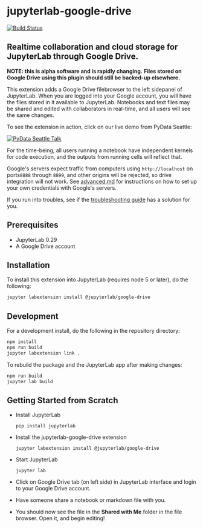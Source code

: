 # jupyterlab-google-drive

[![Build Status](https://travis-ci.org/jupyterlab/jupyterlab-google-drive.svg?branch=master)](https://travis-ci.org/jupyterlab/jupyterlab-google-drive)

## Realtime collaboration and cloud storage for JupyterLab through Google Drive.

**NOTE: this is alpha software and is rapidly changing.**
**Files stored on Google Drive using this plugin should still be backed-up elsewhere.**

This extension adds a Google Drive filebrowser to the left sidepanel of JupyterLab.
When you are logged into your Google account, you will have the
files stored in it available to JupyterLab.
Notebooks and text files may be shared and edited with collaborators
in real-time, and all users will see the same changes.

To see the extension in action, click on our live demo from PyData Seattle:

[![PyData Seattle Talk](http://img.youtube.com/vi/dSjvK-Z3o3U/0.jpg)](https://youtu.be/dSjvK-Z3o3U?t=13m17s)

For the time-being, all users running a notebook have independent kernels for
code execution, and the outputs from running cells will reflect that.

Google's servers expect traffic from computers using `http://localhost` on ports`8888` through `8899`,
and other origins will be rejected, so drive integration will not work.
See [advanced.md](docs/advanced.md) for instructions on how to set up your own credentials with Google's servers.

If you run into troubles, see if the [troubleshooting guide](docs/troubleshooting.md) has a solution for you.

## Prerequisites

* JupyterLab 0.29
* A Google Drive account

## Installation

To install this extension into JupyterLab (requires node 5 or later), do the following:

```bash
jupyter labextension install @jupyterlab/google-drive
```

## Development

For a development install, do the following in the repository directory:

```bash
npm install
npm run build
jupyter labextension link .
```

To rebuild the package and the JupyterLab app after making changes:

```bash
npm run build
jupyter lab build
```

## Getting Started from Scratch

- Install JupyterLab

   ```
   pip install jupyterlab
   ```

- Install the jupyterlab-google-drive extension

   ```
   jupyter labextension install @jupyterlab/google-drive
   ```

- Start JupyterLab

   ```
   jupyter lab
   ```

- Click on Google Drive tab (on left side) in JupyterLab interface and login to
  your Google Drive account.

- Have someone share a notebook or markdown file with you.

- You should now see the file in the **Shared with Me** folder in the file browser.
  Open it, and begin editing!
